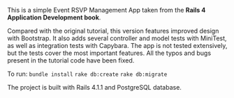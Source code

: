 This is a simple Event RSVP Management App taken from the <b>Rails 4 Application Development book</b>.

Compared with the original tutorial, this version features improved design with Bootstrap. It also adds several controller and model tests with MiniTest, as well as integration tests with Capybara. The app is not tested extensively, but the tests cover the most important features. All the typos and bugs present in the tutorial code have been fixed.

To run:
<code>bundle install</code>
<code>rake db:create</code>
<code>rake db:migrate</code>

The project is built with Rails 4.1.1 and PostgreSQL database.
